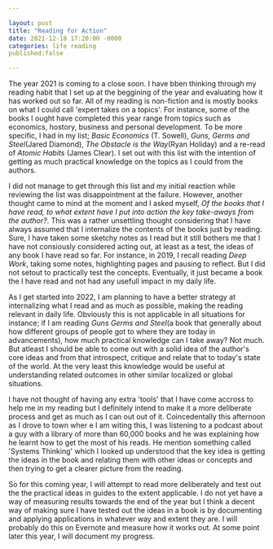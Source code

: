 ```yaml
---

layout: post 
title: "Reading for Action"
date: 2021-12-18 17:20:00 -0000
categories: life reading 
published:false

---
```


The year 2021 is coming to a close soon. I have bben thinking through my reading habit that I set up at the beggining of the year and evaluating how it has worked out so far. All of my reading is non-fiction and is mostly books on what I could call 'expert takes on a topics'. For instance, some of the books I ought have completed this year range from topics such as economics, hostory, business and personal development. To be more specific, I had in my list; _Basic Economics_ (T. Sowell), _Guns, Germs and Steel_(Jared Diamond), _The Obstacle is the Way_(Ryan Holiday) and a re-read of _Atomic Habits_ (James Clear). I set out with this list with the intention of getting as much practical knowledge on the topics as I could from the authors.

I did not manage to get through this list and my initial reaction while reviewing the list was disappointment at the failure. However, another thought came to mind at the moment and I asked myself, _Of the books that I have read, to what extent have I put into action the key take-aways from the author?_. This was a rather unsettling thought considering that I have always assumed that I internalize the contents of the books just by reading. Sure, I have taken some sketchy notes as I read but it still bothers me that I have not consiously considered acting out, at least as a test, the ideas of any book I have read so far. For instance, in 2019, I recall reading _Deep Work_, taking some notes, highlighting pages and pausing to reflect. But I did not setout to practically test the concepts. Eventually, it just became a book the I have read and not had any usefull impact in my daily life.

As I get started into 2022, I am planning to have a better strategy at internalizing what I read and as much as possible, making the reading relevant in daily life. Obviously this is not applicable in all situations for instance; if I am reading _Guns Germs and Steel_(a book that generally about how different groups of people got to where they are today in advancements), how much practical knowledge can I take away? Not much. But atleast I should be able to come out with a solid idea of the author's core ideas and from that introspect, critique and relate that to today's state of the world. At the very least this knowledge would be useful at understanding related outcomes in other similar localized or global situations. 

I have not thought of having any extra 'tools' that I have come accross to help me in my reading but I definitely intend to make it a more deliberate process and get as much as I can out out of it. Coincedentally this afternoon as I drove to town wher e I am witing this, I was listening to a podcast about a guy with a library of more than 60,000 books and he was explaining how he learnt how to get the most of his reads. He mention something called 'Systems Thinking' which I looked up understood that the key idea is getting the ideas in the book and relating them with other ideas or concepts and then trying to get a clearer picture from the reading. 

So for this coming year, I will attempt to read more deliberately and test out the the practical ideas in guides to the extent applicable. I do not yet have a way of measuring results towards the end of the year but I think a decent way of making sure I have tested out the ideas in a book is by documenting and applying applications in whatever way and extent they are. I will probably do this on Evernote and measure how it works out. At some point later this year, I will document my progress.
